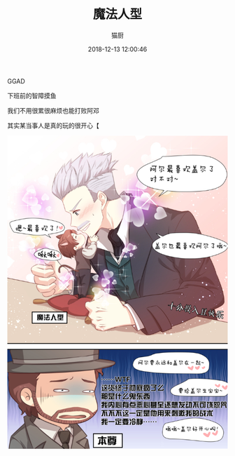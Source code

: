 ﻿---
layout: post
title: 魔法人型
date: 2018-12-13 12:00:46
updated: 2019-01-31 06:16:24
comments: true
categories: [Photo]
tags: [格邓, 神奇动物在哪里, ggad]
author: "猫厨"
description: ""
toc: true
---

<p>GGAD</p> 
<p>下班前的智障摸鱼</p> 
<p>我们不用很累很麻烦也能打败阿邓</p> 
<p>其实某当事人是真的玩的很开心【</p>

![](https://raw.githubusercontent.com/alicewish/meowchain247/master/img_cVZNdzJtQk9JV2NGWWw1YzBKTlE0RWZnUk11Ni9wS21IeUlVOHd1Q1I5ckpMZENuamE2YXNBPT0.jpg)